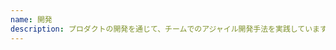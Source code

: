```yaml
---
name: 開発
description: プロダクトの開発を通じて、チームでのアジャイル開発手法を実践しています。開発したプロダクトは最終的にオープンソース化することを目標としています。
---
```

